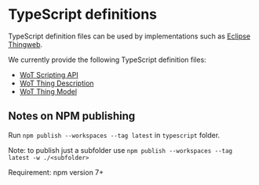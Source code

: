 # TypeScript definitions

TypeScript definition files can be used by implementations such as [Eclipse Thingweb](https://projects.eclipse.org/projects/iot.thingweb).

We currently provide the following TypeScript definition files:
* [WoT Scripting API](./scripting-api)
* [WoT Thing Description](./thing-description)
* [WoT Thing Model](./thing-model)

## Notes on NPM publishing

Run `npm publish --workspaces --tag latest` in `typescript` folder.

Note: to publish just a subfolder use `npm publish --workspaces --tag latest -w ./<subfolder>`

Requirement: npm version 7+
